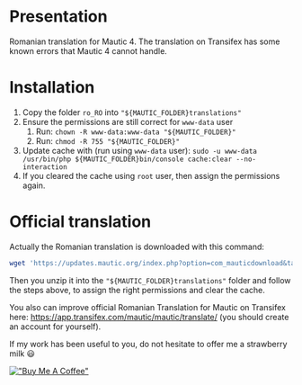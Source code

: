 # Presentation
Romanian translation for Mautic 4. The translation on Transifex has some known errors that Mautic 4 cannot handle.

# Installation
1. Copy the folder `ro_RO` into `"${MAUTIC_FOLDER}translations"`
1. Ensure the permissions are still correct for `www-data` user
    1. Run: `chown -R www-data:www-data "${MAUTIC_FOLDER}"`
    1. Run: `chmod -R 755 "${MAUTIC_FOLDER}"`
1. Update cache with (run using `www-data` user): `sudo -u www-data /usr/bin/php ${MAUTIC_FOLDER}bin/console cache:clear --no-interaction`
1. If you cleared the cache using `root` user, then assign the permissions again.

# Official translation
Actually the Romanian translation is downloaded with this command:
```sh
wget 'https://updates.mautic.org/index.php?option=com_mauticdownload&task=downloadLanguagePackage&langCode=ro_RO' -O ro_RO.zip
```

Then you unzip it into the `"${MAUTIC_FOLDER}translations"` folder and follow the steps above, to assign the right permissions and clear the cache.

You also can improve official Romanian Translation for Mautic on Transifex here: https://app.transifex.com/mautic/mautic/translate/ (you should create an account for yourself).

If my work has been useful to you, do not hesitate to offer me a strawberry milk 😃

[!["Buy Me A Coffee"](https://www.buymeacoffee.com/assets/img/custom_images/orange_img.png)](https://www.buymeacoffee.com/ionutojica)

